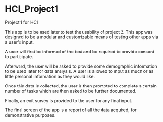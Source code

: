 # HCI_Project1
Project 1 for HCI

This app is to be used later to test the usability of project 2. This app was designed to be a modular and customizable means of testing other apps via a user's input.

A user will first be informed of the test and be required to provide consent to participate.

Afterward, the user will be asked to provide some demographic information to be used later for data analysis. A user is allowed to input as much or as little personal information as they would like.

Once this data is collected, the user is then prompted to complete a certain number of tasks which are then asked to be further documented.

Finally, an exit survey is provided to the user for any final input.

The final screen of the app is a report of all the data acquired, for demonstrative purposes. 
